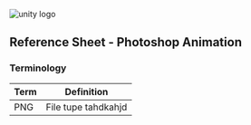 



![unity logo](https://raw.githubusercontent.com/omundy/dig250-game-development/master/reference-sheets/images/photoshop.png)

## Reference Sheet - Photoshop Animation 





### Terminology

Term | Definition
--- | ---
PNG | File tupe tahdkahjd

